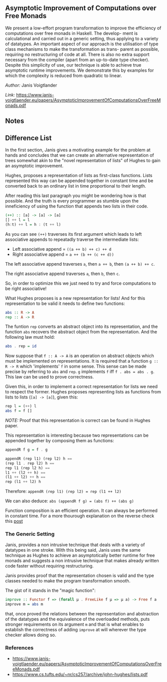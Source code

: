 ## Asymptotic Improvement of Computations over Free Monads

We present a low-effort program transformation to improve
the efficiency of computations over free monads in Haskell. The develop-
ment is calculational and carried out in a generic setting, thus applying
to a variety of datatypes. An important aspect of our approach is the
utilisation of type class mechanisms to make the transformation as trans-
parent as possible, requiring no restructuring of code at all. There is also
no extra support necessary from the compiler (apart from an up-to-date
type checker). Despite this simplicity of use, our technique is able to
achieve true asymptotic runtime improvements. We demonstrate this by
examples for which the complexity is reduced from quadratic to linear.

*Author:* Janis Voigtlander

*Link:* https://www.janis-voigtlaender.eu/papers/AsymptoticImprovementOfComputationsOverFreeMonads.pdf

## Notes

## Difference List

In the first section, Janis gives a motivating example for the problem at hands and
concludes that we can create an alternative representation of trees somewhat akin to the
"novel representation of lists" of Hughes to gain an asymptotic improvement.

Hughes, proposes a representation of lists as first-class functions. Lists represented
this way can be appended together in constant time and be converted back to an ordinary
list in time proportional to their length.

After reading this last paragraph you might be wondering how is that possible. And the
truth is every programmer as stumble upon the inneficiency of using the function that
appends two lists in their code.

```Haskell
(++) :: [a] -> [a] -> [a]
[] ++ l = l
(h:t) ++ l = h : (t ++ l)
```

As you can see `(++)` traverses its first argument which leads to left associative appends
to repeatadly traverse the intermediate lists:

- Left associative append = `((a ++ b) ++ c) ++ d`
- Right associative append = `a ++ (b ++ (c ++ d))`

The left associative append traverses `a`, then `a ++ b`, then `(a ++ b) ++ c`.


The right associative append traverses `a`, then `b`, then `c`.

So, in order to optimize this we just need to try and force computations to be right
associative!

What Hughes proposes is a new representation for lists! And for this representation to be
valid it needs to define two functions:

```Haskell
abs :: R -> A
rep :: A -> R
```

The funtion `rep` converts an abstract object into its representation, and the function
`abs` recovers the abstract object from the representation. And the following law must
hold:

```Haskell
abs . rep = id
```

Now suppose that `f :: A -> A` is an operation on abstract objects which must be
implemented on representations. It is required that a function `g :: R -> R` which
'implements' `f` in some sense. This sense can be made precise by referring to `abs` and
`rep`. `g` implements `f` iff `f . abs = abs . g`. This law can be used to prove
correctness.

Given this, in order to implement a correct representation for lists we need to respect
the former. Hughes proposes representing lists as functions from lists to lists (`[a] ->
[a]`), given this:

```Haskell
rep l = (++) l
abs f = f []
```

_NOTE:_ Proof that this representation is correct can be found in Hughes paper.

This representation is interesting because two representations can be appended together by
composing them as functions:

```Haskell
appendR f g = f . g

appendR (rep l1) (rep l2) h ==
(rep l1 . rep l2) h ==
rep l1 (rep l2 h) ==
l1 ++ (l2 ++ h) ==
(l1 ++ l2) ++ h ==
rep (l1 ++ l2) h
```

Therefore: `appendR (rep l1) (rep l2) = rep (l1 ++ l2)`

We can also deduce: `abs (appendR f g) = (abs f) ++ (abs g)`

Function composition is an efficient operation. It can always be performed in constant
time. For a more thourough explanation on the reverse check this [post](http://h2.jaguarpaw.co.uk/posts/demystifying-dlist/)

### The Generic Setting

Janis, provides a non intrusive technique that deals with a variety of datatypes in one
stroke. With this being said, Janis uses the same technique as Hughes to achieve an
asymptotically better runtime for free monads and suggests a non intrusive technique that
makes already written code faster without requiring restructuring.

Janis provides proof that the representation chosen is valid and the type classes needed
to make the program transformation smooth.

The gist of it stands in the "magic function":

```Haskell
improve :: Functor f => (forall μ . FreeLike f μ => μ a) -> Free f a
improve m = abs m
```

that, once proved the relations
between the representation and abstraction of the datatypes and the equivalence of the
overloaded methods, puts stronger requirements on its argument `m` and that is what 
enables to establish the correctness of adding `improve` at will wherever the 
type checker allows doing so.

### References

- https://www.janis-voigtlaender.eu/papers/AsymptoticImprovementOfComputationsOverFreeMonads.pdf
- https://www.cs.tufts.edu/~nr/cs257/archive/john-hughes/lists.pdf
